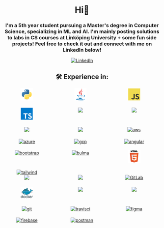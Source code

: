 <div align="center">
<h1>Hi👋</h1>
<h3>I'm a 5th year student pursuing a Master's degree in Computer Science, specializing in ML and AI. I'm mainly posting solutions to labs in CS courses at Linköping University + some fun side projects! Feel free to check it out and connect with me on LinkedIn below!</h3>

<div>
  <a href="https://www.linkedin.com/in/hoffmannoscar/" target="_blank">
    <img src="https://img.shields.io/badge/linkedin-%230077B5.svg?&style=for-the-badge&logo=linkedin&logoColor=white&color=071A2C" alt="LinkedIn"/>
  </a>
</div>
<!--
<div>
<h2>🔭 Currently Working On</h2>
<div>
    <a href="https://pinptr.com" target="_blank" rel="noreferrer"><img src="https://github.com/oscarhoffmann3487/oscarhoffmann3487/assets/98847164/122f1c32-2592-4775-b5d7-2bb9d874b65d" alt="PinPtr" style="width: 100px; padding-right 50px;"></a>
    <a href="https://posteraized.com" target="_blank" rel="noreferrer"><img src="https://github.com/oscarhoffmann3487/oscarhoffmann3487/assets/98847164/6958d7f5-1672-49aa-b57f-d915d5ec22cb" alt="PosterAIzed" style="width: 130px; padding-bottom: 25px;"></a>
</div>

</div> 
-->

<h2>🛠️ Experience in:</h2>
<div>
    <!-- Programming Languages -->
    <div style="display: grid; grid-template-columns: repeat(3, 1fr); grid-gap: 20px;">
        <a href="https://www.python.org" target="_blank" rel="noreferrer"><img src="https://raw.githubusercontent.com/devicons/devicon/master/icons/python/python-original.svg" alt="python" width="40" height="40" style="padding-right: 10px;"/></a>
        <a href="https://www.java.com" target="_blank" rel="noreferrer"><img src="https://raw.githubusercontent.com/devicons/devicon/master/icons/java/java-original.svg" alt="java" width="40" height="40" style="padding-right: 10px;"/></a>
        <a href="https://developer.mozilla.org/en-US/docs/Web/JavaScript" target="_blank" rel="noreferrer"><img src="https://raw.githubusercontent.com/devicons/devicon/master/icons/javascript/javascript-original.svg" alt="javascript" width="40" height="40" style="padding-right: 10px;"/></a>
        <a href="https://www.typescriptlang.org/" target="_blank" rel="noreferrer"><img src="https://raw.githubusercontent.com/devicons/devicon/master/icons/typescript/typescript-original.svg" alt="typescript" width="40" height="40" style="padding-right: 10px;"/></a>
        <a href="https://www.r-project.org"><img width=40px style='padding-right:10px;' src="https://cdn.jsdelivr.net/gh/devicons/devicon/icons/r/r-original.svg" /></a>
        <a href="https://learn.microsoft.com/en-us/powershell/"><img width=40px style='padding-right:10px;' src="https://img.icons8.com/?size=100&id=FwaVI1qCE7hQ&format=png&color=000000" /></a>
        <a href="https://posit.co/products/open-source/rstudio/"><img width=40px style='padding-right:10px;' src="https://cdn.jsdelivr.net/gh/devicons/devicon/icons/rstudio/rstudio-original.svg" /></a>
        <a href="https://matlab.mathworks.com"><img width=40px style='padding-right:10px;' src="https://cdn.jsdelivr.net/gh/devicons/devicon/icons/matlab/matlab-original.svg"/></a>
    <!-- Cloud Platforms -->
        <a href="https://aws.amazon.com" target="_blank" rel="noreferrer"><img src="https://cdn.jsdelivr.net/gh/devicons/devicon@latest/icons/amazonwebservices/amazonwebservices-plain-wordmark.svg" alt="aws" width="40" style="padding-right: 10px;" /></a>
        <a href="https://azure.microsoft.com/en-in/" target="_blank" rel="noreferrer"><img src="https://www.vectorlogo.zone/logos/microsoft_azure/microsoft_azure-icon.svg" alt="azure" width="40" height="40" style="padding-right: 10px;"/></a>
        <a href="https://cloud.google.com" target="_blank" rel="noreferrer"><img src="https://www.vectorlogo.zone/logos/google_cloud/google_cloud-icon.svg" alt="gcp" width="40" height="40" style="padding-right: 10px;"/></a>
    <!-- Web Development -->
        <a href="https://angular.io" target="_blank" rel="noreferrer"><img src="https://angular.io/assets/images/logos/angular/angular.svg" alt="angular" width="40" style="padding-right: 10px;"/></a>
        <a href="https://getbootstrap.com" target="_blank" rel="noreferrer"><img src="https://cdn.jsdelivr.net/gh/devicons/devicon@latest/icons/bootstrap/bootstrap-original.svg" alt="bootstrap" width="40" height="40" style="padding-right: 10px;"/></a>
        <a href="https://bulma.io/" target="_blank" rel="noreferrer"><img src="https://raw.githubusercontent.com/gilbarbara/logos/804dc257b59e144eaca5bc6ffd16949752c6f789/logos/bulma.svg" alt="bulma" width="40" height="40" style="padding-right: 10px;"/></a>
        <a href="https://www.w3.org/html/" target="_blank" rel="noreferrer"><img src="https://raw.githubusercontent.com/devicons/devicon/master/icons/html5/html5-original-wordmark.svg" alt="html5" width="40" height="40" style="padding-right: 10px;"/></a>
        <a href="https://tailwindcss.com/" target="_blank" rel="noreferrer"><img src="https://www.vectorlogo.zone/logos/tailwindcss/tailwindcss-icon.svg" alt="tailwind" width="40" height="40" style="padding-right: 10px;"/></a>
    </div>
    <!-- Backend Development -->
    <div style="display: grid; grid-template-columns: repeat(3, 1fr); grid-gap: 20px;">
        <a href="https://www.mysql.com"><img width=40px style='padding-right:10px;' src="https://cdn.jsdelivr.net/gh/devicons/devicon/icons/mysql/mysql-original.svg" /></a>
       <a href="https://flask.palletsprojects.com/en/3.0.x/"><img width="40" style='padding-right:10px;' src="https://github.com/oscarhoffmann3487/oscarhoffmann3487/assets/98847164/3a37aa62-94c9-44c6-b2a6-8a79c925e91e"/></a>
    <!-- DevOps & Tools -->
        <a href="https://gitlab.com" target="_blank" rel="noreferrer"><img src="https://cdn.jsdelivr.net/gh/devicons/devicon@latest/icons/gitlab/gitlab-original.svg" alt="GitLab"width="40" height="40" style="padding-right: 10px;"/></a>
        <a href="https://www.docker.com/" target="_blank"><img src="https://raw.githubusercontent.com/devicons/devicon/master/icons/docker/docker-original-wordmark.svg" alt="docker" width="40" height="40" style="padding-right: 10px;"/></a>
        <a href="https://jupyter.org/"><img width=40px style='padding-right:10px;' src="https://cdn.jsdelivr.net/gh/devicons/devicon/icons/jupyter/jupyter-original-wordmark.svg"/></a>
        <a href="https://www.databricks.com/"><img width=40px style='padding-right:10px;' src="https://www.vectorlogo.zone/logos/databricks/databricks-icon.svg"/></a>
        <a href="https://git-scm.com/" target="_blank" rel="noreferrer"><img src="https://www.vectorlogo.zone/logos/git-scm/git-scm-icon.svg" alt="git" width="40" height="40" style="padding-right: 10px;"/></a>
        <a href="https://travis-ci.org" target="_blank" rel="noreferrer"><img src="https://www.vectorlogo.zone/logos/travis-ci/travis-ci-icon.svg" alt="travisci" width="40" height="40" style="padding-right: 10px;"/></a>
    <!-- Design & Testing -->
        <a href="https://www.figma.com/" target="_blank" rel="noreferrer"><img src="https://www.vectorlogo.zone/logos/figma/figma-icon.svg" alt="figma" width="40" height="40" style="padding-right: 10px;"/></a>
        <a href="https://firebase.google.com/" target="_blank" rel="noreferrer"><img src="https://www.vectorlogo.zone/logos/firebase/firebase-icon.svg" alt="firebase" width="40" height="40" style="padding-right: 10px;"/></a>
        <a href="https://postman.com" target="_blank" rel="noreferrer"><img src="https://www.vectorlogo.zone/logos/getpostman/getpostman-icon.svg" alt="postman" width="40" height="40"/></a>
    </div>
</div>
</div>
